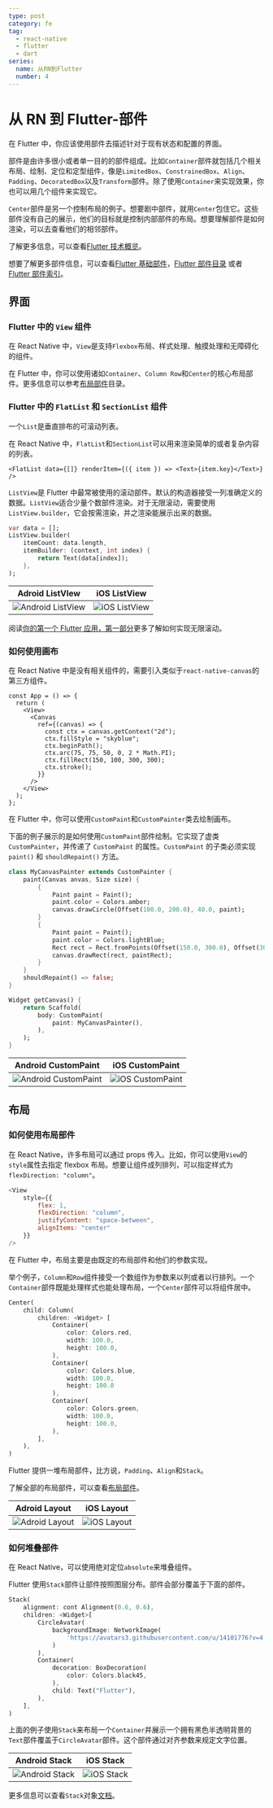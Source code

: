 ```yaml
---
type: post
category: fe
tag:
  - react-native
  - flutter
  - dart
series:
  name: 从RN到Flutter
  number: 4
---
```


# 从 RN 到 Flutter-部件

在 Flutter 中，你应该使用部件去描述针对于现有状态和配置的界面。

部件是由许多很小或者单一目的的部件组成。比如`Container`部件就包括几个相关布局、绘制、定位和定型组件，像是`LimitedBox`、`ConstrainedBox`、`Align`、`Padding`、`DecoratedBox`以及`Transform`部件。除了使用`Container`来实现效果，你也可以用几个组件来实现它。

`Center`部件是另一个控制布局的例子。想要剧中部件，就用`Center`包住它。这些部件没有自己的展示，他们的目标就是控制内部部件的布局。想要理解部件是如何渲染，可以去查看他们的相邻部件。

了解更多信息，可以查看[Flutter 技术概览](https://flutter.dev/docs/resources/technical-overview)。

想要了解更多部件信息，可以查看[Flutter 基础部件](https://flutter.dev/docs/development/ui/widgets/basics)，[Flutter 部件目录](https://flutter.dev/docs/development/ui/widgets) 或者 [Flutter 部件索引](https://flutter.dev/docs/reference/widgets)。

## 界面

### Flutter 中的 `View` 组件

在 React Native 中，`View`是支持`Flexbox`布局、样式处理、触摸处理和无障碍化的组件。

在 Flutter 中，你可以使用诸如`Container`、`Column Row`和`Center`的核心布局部件。更多信息可以参考[布局部件](https://flutter.dev/docs/development/ui/widgets/layout)目录。

### Flutter 中的 `FlatList` 和 `SectionList` 组件

一个`List`是垂直排布的可滚动列表。

在 React Native 中，`FlatList`和`SectionList`可以用来渲染简单的或者复杂内容的列表。

```tsx
<FlatList data={[]} renderItem={({ item }) => <Text>{item.key}</Text>} />
```

`ListView`是 Flutter 中最常被使用的滚动部件。默认的构造器接受一列准确定义的数据。`ListView`适合少量个数部件渲染。对于无限滚动，需要使用`ListView.builder`，它会按需渲染，并之渲染能展示出来的数据。

```dart
var data = [];
ListView.builder(
    itemCount: data.length,
    itemBuilder: (context, int index) {
        return Text(data[index]);
    },
);
```

| Adroid ListVIew                                                                                                                                                | iOS ListView                                                                                                                                           |
| -------------------------------------------------------------------------------------------------------------------------------------------------------------- | ------------------------------------------------------------------------------------------------------------------------------------------------------ |
| ![Android ListView](https://flutter.dev/assets/get-started/android/react-native/flatlist-91d7c8beaadff16f52d663e94aae7b4c9959d1d811dd7f12ea2005a10e166d34.gif) | ![iOS ListView](https://flutter.dev/assets/get-started/ios/react-native/flatlist-2a18c0173248dd8bf250b29fab7e4cdbc917c27d90ac33c1c791ecb73463f3a5.gif) |

阅读[你的第一个 Flutter 应用，第一部分](https://codelabs.developers.google.com/codelabs/first-flutter-app-pt1)更多了解如何实现无限滚动。

### 如何使用画布

在 React Native 中是没有相关组件的，需要引入类似于`react-native-canvas`的第三方组件。

```tsx
const App = () => {
  return (
    <View>
      <Canvas
        ref={(canvas) => {
          const ctx = canvas.getContext("2d");
          ctx.fillStyle = "skyblue";
          ctx.beginPath();
          ctx.arc(75, 75, 50, 0, 2 * Math.PI);
          ctx.fillRect(150, 100, 300, 300);
          ctx.stroke();
        }}
      />
    </View>
  );
};
```

在 Flutter 中，你可以使用`CustomPaint`和`CustomPainter`类去绘制画布。

下面的例子展示的是如何使用`CustomPaint`部件绘制。它实现了虚类 `CustomPainter`，并传递了 `CustomPaint` 的属性。`CustomPaint` 的子类必须实现 `paint()` 和 `shouldRepaint()` 方法。

```dart
class MyCanvasPainter extends CustomPainter {
    paint(Canvas anvas, Size size) {
        {
            Paint paint = Paint();
            paint.color = Colors.amber;
            canvas.drawCircle(Offset(100.0, 200.0), 40.0, paint);
        }
        {
            Paint paint = Paint();
            paint.color = Colors.lightBlue;
            Rect rect = Rect.fromPoints(Offset(150.0, 300.0), Offset(300.0, 400.0));
            canvas.drawRect(rect, paintRect);
        }
    }
    shouldRepaint() => false;
}

Widget getCanvas() {
    return Scaffold(
        body: CustomPaint(
            paint: MyCanvasPainter(),
        ),
    );
}
```

| Android CustomPaint                                                                                                                                             | iOS CustomPaint                                                                                                                                         |
| --------------------------------------------------------------------------------------------------------------------------------------------------------------- | ------------------------------------------------------------------------------------------------------------------------------------------------------- |
| ![Android CustomPaint](https://flutter.dev/assets/get-started/android/react-native/canvas-cf039fc10bae17fb60b21adb4228eb928b2bf284f95fee71c5a20033c217e333.png) | ![iOS CustomPaint](https://flutter.dev/assets/get-started/ios/react-native/canvas-2cc207759f6ab912bf73e1c3298dc2183618ef207ed989f4d83f6c08fd3a3279.png) |

## 布局

### 如何使用布局部件

在 React Native，许多布局可以通过 props 传入。比如，你可以使用`View`的`style`属性去指定 flexbox 布局。想要让组件成列排列，可以指定样式为`flexDirection: "column"`。

```JavaScript
<View
    style={{
        flex: 1,
        flexDirection: "column",
        justifyContent: "space-between",
        alignItems: "center"
    }}
/>
```

在 Flutter 中，布局主要是由既定的布局部件和他们的参数实现。

举个例子，`Column`和`Row`组件接受一个数组作为参数来以列或者以行排列。一个`Container`部件既能处理样式也能处理布局，一个`Center`部件可以将组件居中。

```Dart
Center(
    child: Column(
        children: <Widget> [
            Container(
                color: Colors.red,
                width: 100.0,
                height: 100.0,
            ),
            Container(
                color: Colors.blue,
                width: 100.0,
                height: 100.0
            ),
            Container(
                color: Colors.green,
                width: 100.0,
                height: 100.0,
            ),
        ],
    ),
)
```

Flutter 提供一堆布局部件，比方说，`Padding`、`Align`和`Stack`。

了解全部的布局部件，可以查看[布局部件](https://flutter.dev/docs/development/ui/widgets/layout)。

| Adroid Layout                                                                                                                                                    | iOS Layout                                                                                                                                               |
| ---------------------------------------------------------------------------------------------------------------------------------------------------------------- | -------------------------------------------------------------------------------------------------------------------------------------------------------- |
| ![Adroid Layout ](https://flutter.dev/assets/get-started/android/react-native/basic-layout-2490ba3bed87bbf579b422977dcaa34f51a5b77dab53abbd460028acda33a000.gif) | ![iOS Layout](https://flutter.dev/assets/get-started/ios/react-native/basic-layout-bb720a0054daf418b7bafb40619c490933b730f9e45bd9003254ea9d80d6c163.gif) |

### 如何堆叠部件

在 React Native，可以使用绝对定位`absolute`来堆叠组件。

Flutter 使用`Stack`部件让部件按照图层分布。部件会部分覆盖于下面的部件。

```dart
Stack(
    alignment: cont Alignment(0.6, 0.6),
    children: <Widget>[
        CircleAvatar(
            backgroundImage: NetworkImage(
                'https://avatars3.githubusercontent.com/u/14101776?v=4'
            )
        ),
        Container(
            decoration: BoxDecoration(
                color: Colors.black45,
            ),
            child: Text("Flutter"),
        ),
    ],
)
```

上面的例子使用`Stack`来布局一个`Container`并展示一个拥有黑色半透明背景的`Text`部件覆盖于`CircleAvatar`部件。这个部件通过对齐参数来规定文字位置。

| Android Stack                                                                                                                                            | iOS Stack                                                                                                                                        |
| -------------------------------------------------------------------------------------------------------------------------------------------------------- | ------------------------------------------------------------------------------------------------------------------------------------------------ |
| ![Android Stack](https://flutter.dev/assets/get-started/android/react-native/stack-65e0c9e7fc3db73d80d3943f6e88fc788819b1ab4c1354c11e4711298e26ecd0.png) | ![iOS Stack](https://flutter.dev/assets/get-started/ios/react-native/stack-04b7bf2727e1eb71f5dfea8430ee833f24be1ced1893ae86270795b2ab76c5b9.png) |

更多信息可以查看`Stack`对象[文档](https://api.flutter.dev/flutter/widgets/Stack-class.html)。
